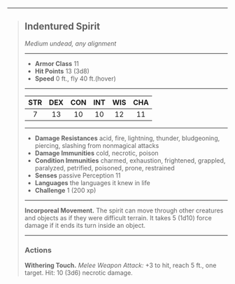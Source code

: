 ***
> ## Indentured Spirit
> *Medium undead, any alignment*
> 
> ***
> 
> - **Armor Class** 11
> - **Hit Points** 13 (3d8)
> - **Speed** 0 ft., fly 40 ft.(hover)
> 
> ***
> 
> |STR|DEX|CON|INT|WIS|CHA|
> |:---:|:---:|:---:|:---:|:---:|:---:|
> |7|13|10|10|12|11|
> 
> ***
> 
> - **Damage Resistances** acid, fire, lightning, thunder, bludgeoning, piercing, slashing from nonmagical attacks
> - **Damage Immunities** cold, necrotic, poison
> - **Condition Immunities** charmed, exhaustion, frightened, grappled, paralyzed, petrified, poisoned, prone, restrained
> - **Senses** passive Perception 11
> - **Languages** the languages it knew in life
> - **Challenge** 1 (200 xp)
> 
> ***
> 
> **Incorporeal Movement.** The spirit can move through other creatures and objects as if they were difficult terrain. It takes 5 (1d10) force damage if it ends its turn inside an object.
> 
> ***
> 
> ### Actions
> **Withering Touch.** *Melee Weapon Attack:* +3 to hit, reach 5 ft., one target. Hit: 10 (3d6) necrotic damage.